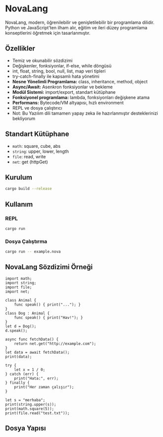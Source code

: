 # NovaLang

NovaLang, modern, öğrenilebilir ve genişletilebilir bir programlama dilidir. Python ve JavaScript'ten ilham alır, eğitim ve ileri düzey programlama konseptlerini öğretmek için tasarlanmıştır.

## Özellikler
- Temiz ve okunabilir sözdizimi
- Değişkenler, fonksiyonlar, if-else, while döngüsü
- int, float, string, bool, null, list, map veri tipleri
- try-catch-finally ile kapsamlı hata yönetimi
- **Nesne Yönelimli Programlama:** class, inheritance, method, object
- **Async/Await:** Asenkron fonksiyonlar ve bekleme
- **Modül Sistemi:** import/export, standart kütüphane
- **Fonksiyonel programlama:** lambda, fonksiyonları değişkene atama
- **Performans:** Bytecode/VM altyapısı, hızlı environment
- REPL ve dosya çalıştırıcı
- Not: Bu Yazılım dili tamamen yapay zeka ile hazırlanmıştır desteklerinizi bekliyorum

## Standart Kütüphane
- `math`: square, cube, abs
- `string`: upper, lower, length
- `file`: read, write
- `net`: get (httpGet)

## Kurulum
```sh
cargo build --release
```

## Kullanım
### REPL
```sh
cargo run
```

### Dosya Çalıştırma
```sh
cargo run -- example.nova
```

## NovaLang Sözdizimi Örneği
```novalang
import math;
import string;
import file;
import net;

class Animal {
    func speak() { print("..."); }
}
class Dog : Animal {
    func speak() { print("Hav!"); }
}
let d = Dog();
d.speak();

async func fetchData() {
    return net.get("http://example.com");
}
let data = await fetchData();
print(data);

try {
    let x = 1 / 0;
} catch (err) {
    print("Hata:", err);
} finally {
    print("Her zaman çalışır");
}

let s = "merhaba";
print(string.upper(s));
print(math.square(5));
print(file.read("test.txt"));
```

## Dosya Yapısı
```
